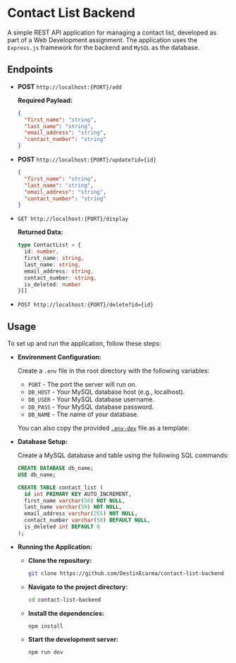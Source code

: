 # Contact List Backend

A simple REST API application for managing a contact list, developed as part of a Web Development assignment. The application uses the `Express.js` framework for the backend and `MySQL` as the database.

## Endpoints

- **POST** `http://localhost:{PORT}/add`

  **Required Payload:**

  ```json
  {
    "first_name": "string",
    "last_name": "string",
    "email_address": "string",
    "contact_number": "string"
  }
  ```

- **POST** `http://localhost:{PORT}/update?id={id}`

  ```json
  {
    "first_name": "string",
    "last_name": "string",
    "email_address": "string",
    "contact_number": "string"
  }
  ```

- `GET http://localhost:{PORT}/display`

  **Returned Data:**

  ```ts
  type ContactList = {
    id: number,
    first_name: string,
    last_name: string,
    email_address: string,
    contact_number: string,
    is_deleted: number
  }[]
  ```

- `POST http://localhost:{PORT}/delete?id={id}`

## Usage

To set up and run the application, follow these steps:

- **Environment Configuration:**

  Create a `.env` file in the root directory with the following variables:

  - `PORT` - The port the server will run on.
  - `DB_HOST` - Your MySQL database host (e.g., localhost).
  - `DB_USER` - Your MySQL database username.
  - `DB_PASS` - Your MySQL database password.
  - `DB_NAME` - The name of your database.

  You can also copy the provided [`.env-dev`](.env-dev) file as a template:

- **Database Setup:**

  Create a MySQL database and table using the following SQL commands:

  ```sql
  CREATE DATABASE db_name;
  USE db_name;

  CREATE TABLE contact_list (
    id int PRIMARY KEY AUTO_INCREMENT,
    first_name varchar(50) NOT NULL,
    last_name varchar(50) NOT NULL,
    email_address varchar(255) NOT NULL,
    contact_number varchar(50) DEFAULT NULL,
    is_deleted int DEFAULT 0
  );
  ```

- **Running the Application:**

  - **Clone the repository:**

    ```sh
    git clone https://github.com/DestinEcarma/contact-list-backend
    ```

  - **Navigate to the project directory:**

    ```sh
    cd contact-list-backend
    ```

  - **Install the dependencies:**

    ```sh
    npm install
    ```

  - **Start the development server:**

    ```sh
    npm run dev
    ```
